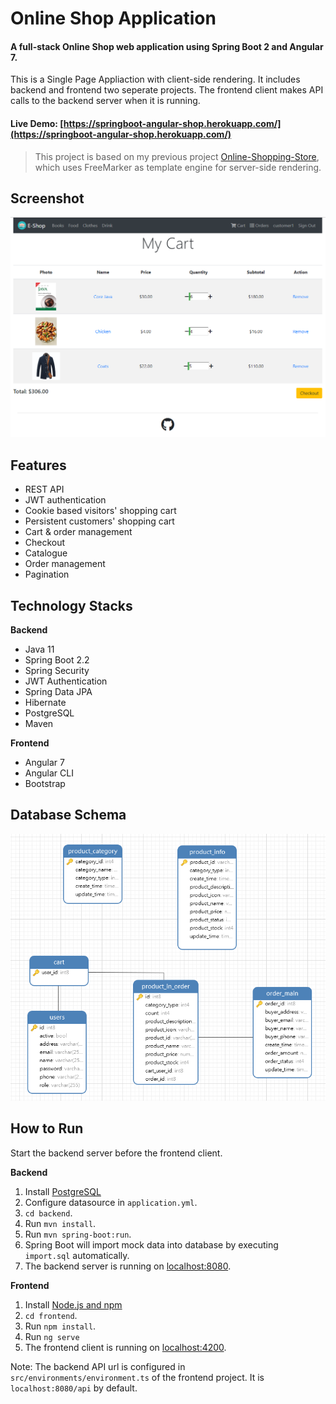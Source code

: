# Online Shop Application

#### A full-stack Online Shop web application using Spring Boot 2 and Angular 7. 
This is a Single Page Appliaction with client-side rendering. It includes backend and frontend two seperate projects. 
The frontend client makes API calls to the backend server when it is running.

#### Live Demo: [https://springboot-angular-shop.herokuapp.com/](https://springboot-angular-shop.herokuapp.com/)

> This project is based on my previous project [Online-Shopping-Store](https://github.com/zhulinn/Online-Shopping-Store), which uses FreeMarker as template engine for server-side rendering. 

## Screenshot
![](https://raw.githubusercontent.com/zhulinn/blog/hexo/source/uploads/post_pics/spring-angular/cart.png)

## Features
- REST API
- JWT authentication
- Cookie based visitors' shopping cart
- Persistent customers' shopping cart
- Cart & order management
- Checkout
- Catalogue
- Order management
- Pagination
## Technology Stacks
**Backend**
  - Java 11
  - Spring Boot 2.2
  - Spring Security
  - JWT Authentication
  - Spring Data JPA
  - Hibernate
  - PostgreSQL
  - Maven

**Frontend**
  - Angular 7
  - Angular CLI
  - Bootstrap

## Database Schema

![](https://raw.githubusercontent.com/zhulinn/blog/hexo/source/uploads/post_pics/spring-angular/db.png)

## How to  Run

Start the backend server before the frontend client.  

**Backend**

  1. Install [PostgreSQL](https://www.postgresql.org/download/) 
  2. Configure datasource in `application.yml`.
  3. `cd backend`.
  4. Run `mvn install`.
  5. Run `mvn spring-boot:run`.
  6. Spring Boot will import mock data into database by executing `import.sql` automatically.
  7. The backend server is running on [localhost:8080]().

**Frontend**
  1. Install [Node.js and npm](https://www.npmjs.com/get-npm)
  2. `cd frontend`.
  3. Run `npm install`.
  4. Run `ng serve`
  5. The frontend client is running on [localhost:4200]().

Note: The backend API url is configured in `src/environments/environment.ts` of the frontend project. It is `localhost:8080/api` by default.
